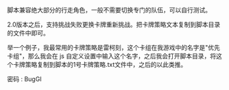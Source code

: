 脚本兼容绝大部分的行走角色，一般不需要切换专门的队伍，可以自行测试。

2.0版本之后，支持挑战失败更换卡牌重新挑战。把卡牌策略文本复制到脚本目录的文件中即可。

举一个例子，我最常用的卡牌策略是雷柯刻，这个卡组在我游戏中的名字是"优先卡组"，那么我会在 js 自定义设置中输入这个名字，之后我会打开脚本目录，将这个卡牌策略复制到脚本的1号卡牌策略.txt文件中，之后的以此类推。

密码 : BugGI

